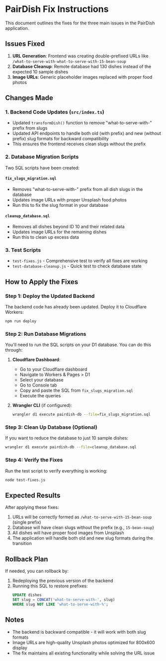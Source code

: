 # PairDish Fix Instructions

This document outlines the fixes for the three main issues in the PairDish application.

## Issues Fixed

1. **URL Generation**: Frontend was creating double-prefixed URLs like `/what-to-serve-with-what-to-serve-with-15-bean-soup`
2. **Database Cleanup**: Remote database had 130 dishes instead of the expected 10 sample dishes
3. **Image URLs**: Generic placeholder images replaced with proper food photos

## Changes Made

### 1. Backend Code Updates (`src/index.ts`)

- Updated `transformDish()` function to remove "what-to-serve-with-" prefix from slugs
- Updated API endpoints to handle both old (with prefix) and new (without prefix) slug formats for backward compatibility
- This ensures the frontend receives clean slugs without the prefix

### 2. Database Migration Scripts

Two SQL scripts have been created:

#### `fix_slugs_migration.sql`
- Removes "what-to-serve-with-" prefix from all dish slugs in the database
- Updates image URLs with proper Unsplash food photos
- Run this to fix the slug format in your database

#### `cleanup_database.sql`
- Removes all dishes beyond ID 10 and their related data
- Updates image URLs for the remaining dishes
- Run this to clean up excess data

### 3. Test Scripts

- `test-fixes.js` - Comprehensive test to verify all fixes are working
- `test-database-cleanup.js` - Quick test to check database state

## How to Apply the Fixes

### Step 1: Deploy the Updated Backend

The backend code has already been updated. Deploy it to Cloudflare Workers:

```bash
npm run deploy
```

### Step 2: Run Database Migrations

You'll need to run the SQL scripts on your D1 database. You can do this through:

1. **Cloudflare Dashboard**:
   - Go to your Cloudflare dashboard
   - Navigate to Workers & Pages > D1
   - Select your database
   - Go to Console tab
   - Copy and paste the SQL from `fix_slugs_migration.sql`
   - Execute the queries

2. **Wrangler CLI** (if configured):
   ```bash
   wrangler d1 execute pairdish-db --file=fix_slugs_migration.sql
   ```

### Step 3: Clean Up Database (Optional)

If you want to reduce the database to just 10 sample dishes:

```bash
wrangler d1 execute pairdish-db --file=cleanup_database.sql
```

### Step 4: Verify the Fixes

Run the test script to verify everything is working:

```bash
node test-fixes.js
```

## Expected Results

After applying these fixes:

1. URLs will be correctly formed as `/what-to-serve-with-15-bean-soup` (single prefix)
2. Database will have clean slugs without the prefix (e.g., `15-bean-soup`)
3. All dishes will have proper food images from Unsplash
4. The application will handle both old and new slug formats during the transition

## Rollback Plan

If needed, you can rollback by:

1. Redeploying the previous version of the backend
2. Running this SQL to restore prefixes:
   ```sql
   UPDATE dishes 
   SET slug = CONCAT('what-to-serve-with-', slug)
   WHERE slug NOT LIKE 'what-to-serve-with-%';
   ```

## Notes

- The backend is backward compatible - it will work with both slug formats
- Image URLs are high-quality Unsplash photos optimized for 800x600 display
- The fix maintains all existing functionality while solving the URL issue